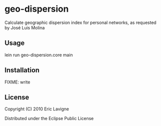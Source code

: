 # geo-dispersion

Calculate geographic dispersion index for personal networks, as requested by José Luis Molina

## Usage

lein run geo-dispersion.core main

## Installation

FIXME: write

## License

Copyright (C) 2010 Eric Lavigne

Distributed under the Eclipse Public License
